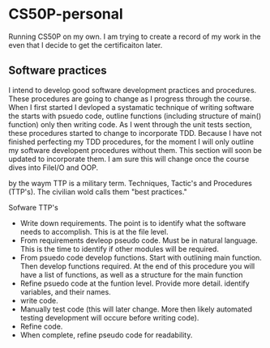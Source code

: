 # CS50P-personal

Running CS50P on my own.  I am trying to create a record of my work in the even that I decide to get the certificaiton later.

## Software practices

I intend to develop good software development practices and procedures.  These procedures are going to change as I progress through the course.  When I first started I devloped a systamatic technique of writing software the starts with psuedo code, outline functions (including structure of main() function) only then writing code.  As I went through the unit tests section, these procedures started to change to incorporate TDD.  Because I have not finished perfecting my TDD procedures, for the moment I will only outline my software developent procedures without them.  This section will soon be updated to incorporate them.  I am sure this will change once the course dives into FileI/O and OOP.

by the waym TTP is a military term.  Techniques, Tactic's and Procedures (TTP's).  The civilian wold calls them "best practices."

Sofware TTP's

- Write down requirements.  The point is to identify what the software needs to accomplish.  This is at the file level.
- From requirements devleop pseudo code.  Must be in natural language.  This is the time to identify if other modules will be required.
- From psuedo code develop functions.  Start with outlining main function.  Then develop functions required.  At the end of this procedure you will have a list of functions, as well as a structure for the main function  
- Refine psuedo code at the funtion level.  Provide more detail.  identify variables, and their names.
- write code.
- Manually test code (this will later change.  More then likely automated testing development will occure before writing code).
- Refine code.
- When complete, refine pseudo code for readability.